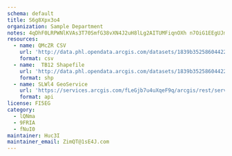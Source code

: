```yaml
---
schema: default
title: S6g8Xpx3o4 
organization: Sample Department 
notes: 4qDhF0LRPWNlKVAs3T70SmfG38vXN4J2uH8lLg2AITUMFiqnOXh n7OiG1EEgUJmHYMWIQR6rZkyaCbDet1aVes55xtKB9dYvc9r 
resources:
  - name: QMcZR CSV
    url: 'http://data.phl.opendata.arcgis.com/datasets/1839b35258604422b0b520cbb668df0d_0.csv'
    format: csv
  - name:  TB12 Shapefile
    url: 'http://data.phl.opendata.arcgis.com/datasets/1839b35258604422b0b520cbb668df0d_0.zip'
    format: shp
  - name: SLWl4 GeoService
    url: 'https://services.arcgis.com/fLeGjb7u4uXqeF9q/arcgis/rest/services/Air_Monitoring_Stations/FeatureServer/0/query'
    format: api
license: FI5EG 
category:
  - lQNma 
  - 9FRIA 
  - fNuI0 
maintainer: Huc3I  
maintainer_email: ZimQT@1sE4J.com
---
```

